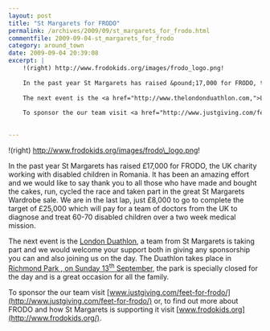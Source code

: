 ```yaml
---
layout: post
title: "St Margarets for FRODO"
permalink: /archives/2009/09/st_margarets_for_frodo.html
commentfile: 2009-09-04-st_margarets_for_frodo
category: around_town
date: 2009-09-04 20:39:08
excerpt: |
    !(right) http://www.frodokids.org/images/frodo_logo.png!
    
    In the past year St Margarets has raised &pound;17,000 for FRODO, the UK charity working with disabled children in Romania.  It has been an amazing effort and we would like to say thank you to all those who have made and bought the cakes, run, cycled the race and taken part in the great St Margarets Wardrobe sale.  We are in the last lap, just &pound;8,000 to go to complete the target of &pound;25,000 which will pay for a team of doctors from the UK to diagnose and treat 60-70 disabled children over a two week medical mission.
    
    The next event is the <a href="http://www.thelondonduathlon.com,">London Duathlon</a> a team from St Margarets is taking part and we would welcome your support both in giving any sponsorship you can and also joining us on the day.  The Duathlon takes place in <a href="https://stmargarets.london/event/match/200705142211,">Richmond Park , on Sunday 13<sup>th</sup> September</a> the park is specially closed for the day and is a great occasion for all the family.
    
    To sponsor the our team visit <a href="http://www.justgiving.com/feet-for-frodo/">www.justgiving.com/feet-for-frodo/</a>   or, to find out more about FRODO and how St Margarets is supporting it  visit <a href="http://www.frodokids.org/.">www.frodokids.org</a>
     

---
```


!(right) http://www.frodokids.org/images/frodo\_logo.png!

In the past year St Margarets has raised £17,000 for FRODO, the UK charity working with disabled children in Romania. It has been an amazing effort and we would like to say thank you to all those who have made and bought the cakes, run, cycled the race and taken part in the great St Margarets Wardrobe sale. We are in the last lap, just £8,000 to go to complete the target of £25,000 which will pay for a team of doctors from the UK to diagnose and treat 60-70 disabled children over a two week medical mission.

The next event is the [London Duathlon](http://www.thelondonduathlon.com), a team from St Margarets is taking part and we would welcome your support both in giving any sponsorship you can and also joining us on the day. The Duathlon takes place in [Richmond Park , on Sunday 13<sup>th</sup> September](/event/match/200705142211), the park is specially closed for the day and is a great occasion for all the family.

To sponsor the our team visit [www.justgiving.com/feet-for-frodo/](http://www.justgiving.com/feet-for-frodo/) or, to find out more about FRODO and how St Margarets is supporting it visit [www.frodokids.org](http://www.frodokids.org/).
